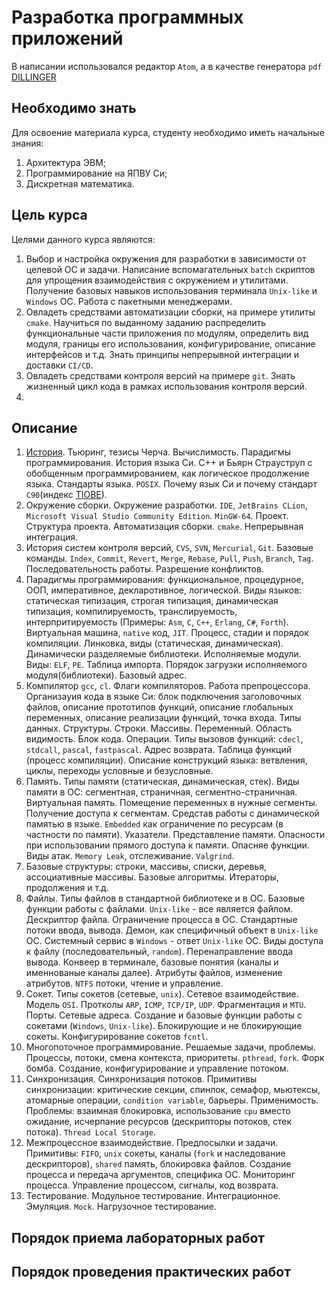 # Разработка программных приложений

В написании использовался редактор `Atom`, а в качестве генератора `pdf` [DILLINGER](https://dillinger.io/)

## Необходимо знать

Для освоение материала курса, студенту необходимо иметь начальные знания:
1. Архитектура ЭВМ;
2. Программирование на ЯПВУ Си;
3. Дискретная математика.

## Цель курса

Целями данного курса являются:
1. Выбор и настройка окружения для разработки в зависимости от целевой ОС и задачи. Написание вспомагательных `batch` скриптов для упрощения взаимодействия с окружением и утилитами. Получение базовых навыков использования терминала `Unix-like` и `Windows` ОС. Работа с пакетными менеджерами.
2. Овладеть средствами автоматизации сборки, на примере утилиты `cmake`. Научиться по выданному заданию распределить функциональные части приложения по модулям, определить вид модуля, границы его использования, конфигурирование, описание интерфейсов и т.д. Знать принципы непрерывной интеграции и доставки `CI/CD`.
3. Овладеть средствами контроля версий на примере `git`. Знать жизненный цикл кода в рамках использования контроля версий.
4.

## Описание

1. [История](00.History/README.md). Тьюринг, тезисы Черча. Вычислимость. Парадигмы программирования. История языка Си. С++ и Бьярн Страуструп с обобщенным программированием, как логическое продолжение языка. Стандарты языка. `POSIX`. Почему язык Си и почему стандарт `C90`(индекс [TIOBE](https://www.tiobe.com/tiobe-index)).
2. Окружение сборки. Окружение разработки. `IDE`, `JetBrains CLion`, `Microsoft Visual Studio Community Edition`. `MinGW-64`. Проект. Структура проекта. Автоматизация сборки. `cmake`. Непрерывная интеграция.
3. История систем контроля версий, `CVS`, `SVN`, `Mercurial`, `Git`. Базовые команды. `Index`, `Commit`, `Revert`, `Merge`, `Rebase`, `Pull`, `Push`, `Branch`, `Tag`. Последовательность работы. Разрешение конфликтов.
4. Парадигмы программирования: функциональное, процедурное, ООП, императивное, декларотивное, логической. Виды языков: статическая типизация, строгая типизация, динамическая типизация, компилируемость, транслируемость, интерпритируемость (Примеры: `Asm`, `C`, `C++`, `Erlang`, `C#`, `Forth`). Виртуальная машина, `native` код, `JIT`. Процесс, стадии и порядок компиляции. Линковка, виды (статическая, динамическая). Динамически разделяемые библиотеки. Исполняемые модули. Виды: `ELF`, `PE`. Таблица импорта. Порядок загрузки исполняемого модуля(библиотеки). Базовый адрес.
5. Компилятор `gcc`, `cl`. Флаги компиляторов. Работа препроцессора. Организауия кода в языке Си: блок подключения заголовочных файлов, описание прототипов функций, описание глобальных переменных, описание реализации функций, точка входа. Типы данных. Структуры. Строки. Массивы. Переменный. Область видимость. Блок кода. Операции. Типы вызовов функций: `cdecl`, `stdcall`, `pascal`, `fastpascal`. Адрес возврата. Таблица функций (процесс компиляции). Описание конструкций языка: ветвления, циклы, переходы условные и безусловные.
6. Память. Типы памяти (статическая, динамическая, стек). Виды памяти в ОС: сегментная, страничная, сегментно-страничная. Виртуальная память. Помещение переменных в нужные сегменты. Получение доступа к сегментам. Средстав работы с динамической памятью в языке. `Embedded` как ограничение по ресурсам (в частности по памяти). Указатели. Представление памяти. Опасности при использовании прямого доступа к памяти. Опасняе функции. Виды атак. `Memory Leak`, отслеживание. `Valgrind`.
7. Базовые структуры: строки, массивы, списки, деревья, ассоциативные массивы. Базовые алгоритмы. Итераторы, продолжения и т.д.
8. Файлы. Типы файлов в стандартной библиотеке и в ОС. Базовые функции работы с файлами. `Unix-like` - все является файлом. Дескриптор файла. Ограничение процесса в ОС. Стандартные потоки ввода, вывода. Демон, как специфичный объект в `Unix-like` ОС. Системный сервис в `Windows` - ответ `Unix-like` ОС. Виды доступа к файлу (последовательный, `random`). Перенаправление ввода вывода. Конвеер в терминале, базовые понятия (каналы и именнованые каналы далее). Атрибуты файлов, изменение атрибутов. `NTFS` потоки, чтение и управление.
9. Сокет. Типы сокетов (сетевые, `unix`). Сетевое взаимодействие. Модель `OSI`. Протколы `ARP`, `ICMP`, `TCP/IP`, `UDP`. Фрагментация и `MTU`. Порты. Сетевые адреса. Создание и базовые функции работы с сокетами (`Windows`, `Unix-like`). Блокирующие и не блокирующие сокеты. Конфигурирование сокетов `fcntl`.
10. Многопоточное программирование. Решаемые задачи, проблемы. Процессы, потоки, смена контекста, приоритеты. `pthread`, `fork`. Форк бомба. Создание, конфигурирование и управление потоком.
11. Синхронизация. Синхронизация потоков. Примитивы синхронизации: критические секции, спинлок, семафор, мьютексы, атомарные операции, `condition variable`, барьеры. Применимость. Проблемы: взаимная блокировка, использование `cpu` вместо ожидание, исчерпание ресурсов (дескрипторы потоков, стек потока). `Thread Local Storage`.
12. Межпроцессное взаимодействие. Предпосылки и задачи. Примитивы: `FIFO`, `unix` сокеты, каналы (`fork` и наследование дескрипторов), `shared` память, блокировка файлов. Создание процесса и передача аргументов, специфика ОС. Мониторинг процесса. Управление процессом, сигналы, код возврата.
13. Тестирование. Модульное тестирование. Интеграционное. Эмуляция. `Mock`. Нагрузочное тестирование.

## Порядок приема лабораторных работ

## Порядок проведения практических работ
